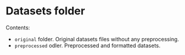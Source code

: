 # Datasets folder

Contents:

- `original` folder. Original datasets files without any preprocessing.
- `preprocessed` odler. Preprocessed and formatted datasets.
